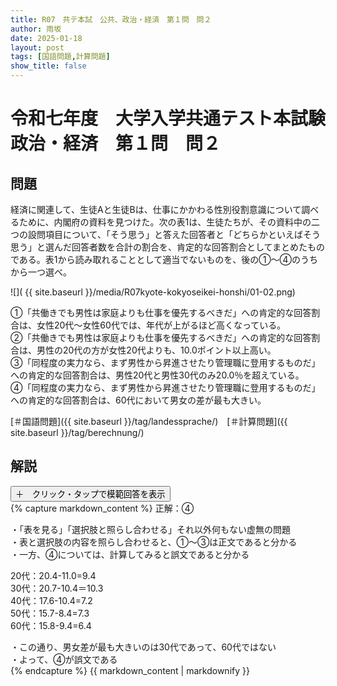 ```yaml
---
title: R07　共テ本試　公共、政治・経済　第１問　問２
author: 雨坂
date: 2025-01-18
layout: post
tags: [国語問題,計算問題]
show_title: false
---
```

  
# 令和七年度　大学入学共通テスト本試験　政治・経済　第１問　問２  
  
## 問題  
経済に関連して、生徒Aと生徒Bは、仕事にかかわる性別役割意識について調べるために、内閣府の資料を見つけた。次の表1は、生徒たちが、その資料中の二つの設問項目について、「そう思う」と答えた回答者と「どちらかといえばそう思う」と選んだ回答者数を合計の割合を、肯定的な回答割合としてまとめたものである。表1から読み取れることとして適当でないものを、後の①〜④のうちから一つ選べ。  
  
![]( {{ site.baseurl }}/media/R07kyote-kokyoseikei-honshi/01-02.png)
  
①「共働きでも男性は家庭よりも仕事を優先するべきだ」への肯定的な回答割合は、女性20代～女性60代では、年代が上がるほど高くなっている。  
②「共働きでも男性は家庭よりも仕事を優先するべきだ」への肯定的な回答割合は、男性の20代の方が女性20代よりも、10.0ポイント以上高い。  
③「同程度の実力なら、まず男性から昇進させたり管理職に登用するものだ」への肯定的な回答割合は、男性20代と男性30代のみ20.0％を超えている。  
④「同程度の実力なら、まず男性から昇進させたり管理職に登用するものだ」への肯定的な回答割合は、60代において男女の差が最も大きい。  
  
[＃国語問題]({{ site.baseurl }}/tag/landessprache/)　[＃計算問題]({{ site.baseurl }}/tag/berechnung/)  
  
## 解説  
<div class="collapsible">
  <button class="collapsible-button">＋　クリック・タップで模範回答を表示</button>
  <div class="collapsible-content">
    {% capture markdown_content %}
正解：④  
  
・「表を見る」「選択肢と照らし合わせる」それ以外何もない虚無の問題  
・表と選択肢の内容を照らし合わせると、①～③は正文であると分かる  
・一方、④については、計算してみると誤文であると分かる  
  
20代：20.4-11.0=9.4  
30代：20.7-10.4＝10.3  
40代：17.6-10.4=7.2  
50代：15.7-8.4=7.3  
60代：15.8-9.4=6.4  
  
・この通り、男女差が最も大きいのは30代であって、60代ではない  
・よって、④が誤文である  
    {% endcapture %}
    {{ markdown_content | markdownify }}
  </div>
</div>